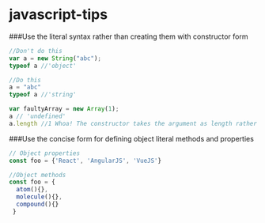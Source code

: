 # javascript-tips

###Use the literal syntax rather than creating them with constructor form

```javascript
//Don't do this
var a = new String("abc");
typeof a //'object'

//Do this
a = "abc"
typeof a //'string'

var faultyArray = new Array(1);
a // 'undefined'
a.length //1 Whoa! The constructor takes the argument as length rather than an array element
```
###Use the concise form for defining object literal methods and properties

```javascript
// Object properties
const foo = {'React', 'AngularJS', 'VueJS'}

//Object methods
const foo = {
  atom(){},
  molecule(){},
  compound(){}
 }
 ```
